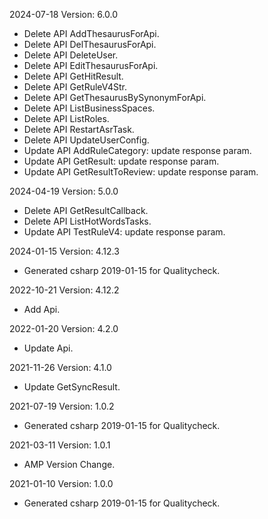 2024-07-18 Version: 6.0.0
- Delete API AddThesaurusForApi.
- Delete API DelThesaurusForApi.
- Delete API DeleteUser.
- Delete API EditThesaurusForApi.
- Delete API GetHitResult.
- Delete API GetRuleV4Str.
- Delete API GetThesaurusBySynonymForApi.
- Delete API ListBusinessSpaces.
- Delete API ListRoles.
- Delete API RestartAsrTask.
- Delete API UpdateUserConfig.
- Update API AddRuleCategory: update response param.
- Update API GetResult: update response param.
- Update API GetResultToReview: update response param.


2024-04-19 Version: 5.0.0
- Delete API GetResultCallback.
- Delete API ListHotWordsTasks.
- Update API TestRuleV4: update response param.


2024-01-15 Version: 4.12.3
- Generated csharp 2019-01-15 for Qualitycheck.

2022-10-21 Version: 4.12.2
- Add Api.

2022-01-20 Version: 4.2.0
- Update Api.

2021-11-26 Version: 4.1.0
- Update GetSyncResult.

2021-07-19 Version: 1.0.2
- Generated csharp 2019-01-15 for Qualitycheck.

2021-03-11 Version: 1.0.1
- AMP Version Change.

2021-01-10 Version: 1.0.0
- Generated csharp 2019-01-15 for Qualitycheck.

